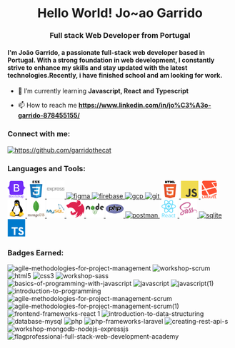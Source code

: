 <h1 align="center">Hello World! Jo~ao Garrido</h1>
<h3 align="center">Full stack Web Developer from Portugal</h3>

<h4>I'm João Garrido, a passionate full-stack web developer based in Portugal. With a strong foundation in web development, I constantly strive to enhance my skills and stay updated with the latest technologies.Recently, i have finished school and am looking for work.</h4>



- 🌱 I’m currently learning **Javascript, React and Typescript**

- 📫 How to reach me **https://www.linkedin.com/in/jo%C3%A3o-garrido-878455155/**

<h3 align="left">Connect with me:</h3>
<p align="left">
<a href="https://linkedin.com/in/https://github.com/garridothecat" target="blank"><img align="center" src="https://raw.githubusercontent.com/rahuldkjain/github-profile-readme-generator/master/src/images/icons/Social/linked-in-alt.svg" alt="https://github.com/garridothecat" height="30" width="40" /></a>
</p>

<h3 align="left">Languages and Tools:</h3>
<p align="left"> <a href="https://getbootstrap.com" target="_blank" rel="noreferrer"> <img src="https://raw.githubusercontent.com/devicons/devicon/master/icons/bootstrap/bootstrap-plain-wordmark.svg" alt="bootstrap" width="40" height="40"/> </a> <a href="https://www.w3schools.com/css/" target="_blank" rel="noreferrer"> <img src="https://raw.githubusercontent.com/devicons/devicon/master/icons/css3/css3-original-wordmark.svg" alt="css3" width="40" height="40"/> </a> <a href="https://expressjs.com" target="_blank" rel="noreferrer"> <img src="https://raw.githubusercontent.com/devicons/devicon/master/icons/express/express-original-wordmark.svg" alt="express" width="40" height="40"/> </a> <a href="https://www.figma.com/" target="_blank" rel="noreferrer"> <img src="https://www.vectorlogo.zone/logos/figma/figma-icon.svg" alt="figma" width="40" height="40"/> </a> <a href="https://firebase.google.com/" target="_blank" rel="noreferrer"> <img src="https://www.vectorlogo.zone/logos/firebase/firebase-icon.svg" alt="firebase" width="40" height="40"/> </a> <a href="https://cloud.google.com" target="_blank" rel="noreferrer"> <img src="https://www.vectorlogo.zone/logos/google_cloud/google_cloud-icon.svg" alt="gcp" width="40" height="40"/> </a> <a href="https://git-scm.com/" target="_blank" rel="noreferrer"> <img src="https://www.vectorlogo.zone/logos/git-scm/git-scm-icon.svg" alt="git" width="40" height="40"/> </a> <a href="https://www.w3.org/html/" target="_blank" rel="noreferrer"> <img src="https://raw.githubusercontent.com/devicons/devicon/master/icons/html5/html5-original-wordmark.svg" alt="html5" width="40" height="40"/> </a> <a href="https://developer.mozilla.org/en-US/docs/Web/JavaScript" target="_blank" rel="noreferrer"> <img src="https://raw.githubusercontent.com/devicons/devicon/master/icons/javascript/javascript-original.svg" alt="javascript" width="40" height="40"/> </a> <a href="https://laravel.com/" target="_blank" rel="noreferrer"> <img src="https://raw.githubusercontent.com/devicons/devicon/master/icons/laravel/laravel-plain-wordmark.svg" alt="laravel" width="40" height="40"/> </a> <a href="https://www.linux.org/" target="_blank" rel="noreferrer"> <img src="https://raw.githubusercontent.com/devicons/devicon/master/icons/linux/linux-original.svg" alt="linux" width="40" height="40"/> </a> <a href="https://www.mongodb.com/" target="_blank" rel="noreferrer"> <img src="https://raw.githubusercontent.com/devicons/devicon/master/icons/mongodb/mongodb-original-wordmark.svg" alt="mongodb" width="40" height="40"/> </a> <a href="https://www.mysql.com/" target="_blank" rel="noreferrer"> <img src="https://raw.githubusercontent.com/devicons/devicon/master/icons/mysql/mysql-original-wordmark.svg" alt="mysql" width="40" height="40"/> </a> <a href="https://nestjs.com/" target="_blank" rel="noreferrer"> <img src="https://raw.githubusercontent.com/devicons/devicon/master/icons/nestjs/nestjs-plain.svg" alt="nestjs" width="40" height="40"/> </a> <a href="https://nodejs.org" target="_blank" rel="noreferrer"> <img src="https://raw.githubusercontent.com/devicons/devicon/master/icons/nodejs/nodejs-original-wordmark.svg" alt="nodejs" width="40" height="40"/> </a> <a href="https://www.php.net" target="_blank" rel="noreferrer"> <img src="https://raw.githubusercontent.com/devicons/devicon/master/icons/php/php-original.svg" alt="php" width="40" height="40"/> </a> <a href="https://postman.com" target="_blank" rel="noreferrer"> <img src="https://www.vectorlogo.zone/logos/getpostman/getpostman-icon.svg" alt="postman" width="40" height="40"/> </a> <a href="https://reactjs.org/" target="_blank" rel="noreferrer"> <img src="https://raw.githubusercontent.com/devicons/devicon/master/icons/react/react-original-wordmark.svg" alt="react" width="40" height="40"/> </a> <a href="https://sass-lang.com" target="_blank" rel="noreferrer"> <img src="https://raw.githubusercontent.com/devicons/devicon/master/icons/sass/sass-original.svg" alt="sass" width="40" height="40"/> </a> <a href="https://www.sqlite.org/" target="_blank" rel="noreferrer"> <img src="https://www.vectorlogo.zone/logos/sqlite/sqlite-icon.svg" alt="sqlite" width="40" height="40"/> </a> <a href="https://www.typescriptlang.org/" target="_blank" rel="noreferrer"> <img src="https://raw.githubusercontent.com/devicons/devicon/master/icons/typescript/typescript-original.svg" alt="typescript" width="40" height="40"/> </a> </p>

<div data-iframe-width="150" data-iframe-height="270" data-share-badge-id="6a65d7d9-d798-49ac-a932-9976da3034a1" data-share-badge-host="https://www.credly.com">
  <div data-iframe-width="150" data-iframe-height="270" data-share-badge-id="6a65d7d9-d798-49ac-a932-9976da3034a1" data-share-badge-host="https://www.credly.com"></div>
</div>

<h3 align="left">Badges Earned:</h3>


![agile-methodologies-for-project-management](https://github.com/garridothecat/garridothecat/assets/107148935/829445b6-789c-4086-a688-96f9854fa23f)
![workshop-scrum](https://github.com/garridothecat/garridothecat/assets/107148935/db8bea6e-16b0-4d29-80ab-6ffccdb210c4)
![html5](https://github.com/garridothecat/garridothecat/assets/107148935/b306b06a-48cc-434a-9cdf-a4c8b25d1730)
![css3](https://github.com/garridothecat/garridothecat/assets/107148935/e9b254f0-2ea1-44a0-ba55-b532d0270732)
![workshop-sass](https://github.com/garridothecat/garridothecat/assets/107148935/3eb51384-c293-484e-9c22-59e74a82dac4)
![basics-of-programming-with-javascript](https://github.com/garridothecat/garridothecat/assets/107148935/08d83c95-1cec-430c-98ef-3c701a02f9c4)
![javascript](https://github.com/garridothecat/garridothecat/assets/107148935/a57acb69-d455-4e38-8aa1-379257a8ad85)
![javascript(1)](https://github.com/garridothecat/garridothecat/assets/107148935/30b6a264-e1c8-401b-97b3-254a2cccd310)
![introduction-to-programming](https://github.com/garridothecat/garridothecat/assets/107148935/def2366e-0fef-413d-b7a8-277d6c7c6a38)
![agile-methodologies-for-project-management-scrum](https://github.com/garridothecat/garridothecat/assets/107148935/b972a7b5-1b21-40d4-9b8a-548706a36cbf)
![agile-methodologies-for-project-management-scrum(1)](https://github.com/garridothecat/garridothecat/assets/107148935/ec9b2a1e-5c7c-45b8-84cc-df8045d6917b)
![frontend-frameworks-react 1](https://github.com/garridothecat/garridothecat/assets/107148935/2cf29682-9f3e-4978-9a09-d5d6fdd14313)
![introduction-to-data-structuring](https://github.com/garridothecat/garridothecat/assets/107148935/22cab0be-836a-4d88-b2a3-3770dbc39649)
![database-mysql](https://github.com/garridothecat/garridothecat/assets/107148935/f0192548-3766-40a7-8a85-76d8396bb3ba)
![php](https://github.com/garridothecat/garridothecat/assets/107148935/f27f22f3-dde8-403c-b94b-a48f69fe2cb0)
![php-frameworks-laravel](https://github.com/garridothecat/garridothecat/assets/107148935/0eaa1326-c698-4172-bf8f-a54eed9f574d)
![creating-rest-api-s](https://github.com/garridothecat/garridothecat/assets/107148935/faf6278b-8012-4a85-a49c-7c6780fa8f27)
![workshop-mongodb-nodejs-expressjs](https://github.com/garridothecat/garridothecat/assets/107148935/355c72af-53db-4fc5-ad2c-ade47b4ef5ff)
![flagprofessional-full-stack-web-development-academy](https://github.com/garridothecat/garridothecat/assets/107148935/14516f8a-121d-44cd-a5fc-c3d43ffd8c9a)


